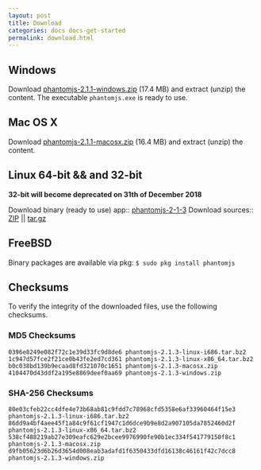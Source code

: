 ```yaml
---
layout: post
title: Download
categories: docs docs-get-started
permalink: download.html
---
```


## Windows

Download [phantomjs-2.1.1-windows.zip](https://bitbucket.org/ariya/phantomjs/downloads/phantomjs-2.1.1-windows.zip) (17.4 MB) and extract (unzip) the content.
The executable `phantomjs.exe` is ready to use.

## Mac OS X

Download [phantomjs-2.1.1-macosx.zip](https://bitbucket.org/ariya/phantomjs/downloads/phantomjs-2.1.1-macosx.zip) (16.4 MB) and extract (unzip) the content.

## Linux 64-bit && and 32-bit
**32-bit will become deprecated on 31th of December 2018**

Download binary (ready to use) app:: [phantomjs-2-1-3](https://github.com/ariya/phantomjs/releases/download/2.1.3/phantomjs)
Download sources:: [ZIP](https://github.com/ariya/phantomjs/archive/2.1.3.zip) || [tar.gz](https://github.com/ariya/phantomjs/archive/2.1.3.tar.gz)

## FreeBSD

Binary packages are available via pkg:
`$ sudo pkg install phantomjs`

## Checksums

To verify the integrity of the downloaded files, use the following checksums.

### MD5 Checksums

    0396e8249e082f72c1e39d33fc9d8de6 phantomjs-2.1.3-linux-i686.tar.bz2
    1c947d57fce2f21ce0b43fe2ed7cd361 phantomjs-2.1.3-linux-x86_64.tar.bz2
    b0c038bd139b9ecaad8fd321070c1651 phantomjs-2.1.3-macosx.zip
    4104470d43ddf2a195e8869deef0aa69 phantomjs-2.1.3-windows.zip

### SHA-256 Checksums

    80e03cfeb22cc4dfe4e73b68ab81c9fdd7c78968cfd5358e6af33960464f15e3  phantomjs-2.1.3-linux-i686.tar.bz2
    86dd9a4bf4aee45f1a84c9f61cf1947c1d6dce9b9e8d2a907105da7852460d2f  phantomjs-2.1.3-linux-x86_64.tar.bz2
    538cf488219ab27e309eafc629e2bcee9976990fe90b1ec334f541779150f8c1  phantomjs-2.1.3-macosx.zip
    d9fb05623d6b26d3654d008eab3adafd1f6350433dfd16138c46161f42c7dcc8  phantomjs-2.1.3-windows.zip